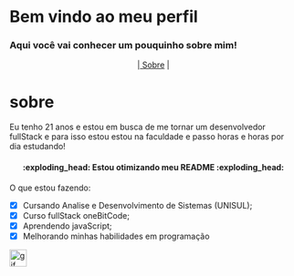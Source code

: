 # Bem vindo ao meu perfil
<h3>Aqui você vai conhecer um pouquinho sobre mim! </h3>
<p align="center">
|<a href=#sobre> Sobre</a> |
</p>

# sobre
<p>Eu tenho 21 anos e estou em busca de me tornar um desenvolvedor fullStack e para isso estou estou na faculdade e passo horas e horas por dia estudando!</p>

<h4 align="center">:exploding_head: Estou otimizando meu README :exploding_head: </h4>

O que estou fazendo:
- [x] Cursando Analise e Desenvolvimento de Sistemas (UNISUL);
- [x] Curso fullStack oneBitCode;
- [x]  Aprendendo javaScript;
- [x]  Melhorando minhas habilidades em programação

<img alt="gif legal" title="Readme" src="https://media0.giphy.com/media/dxn6fRlTIShoeBr69N/giphy.webp?cid=ecf05e477ieb47qv524p3h9emcmzfp4bakds4z5on12egzu9&rid=giphy.webp&ct=g" width=30px height=30px>
